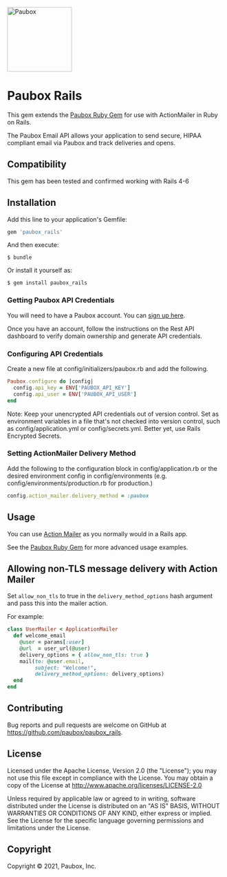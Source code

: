 <img src="https://avatars.githubusercontent.com/u/22528478?s=200&v=4" alt="Paubox" width="150px">

# Paubox Rails

This gem extends the [Paubox Ruby Gem](https://github.com/paubox/paubox_ruby) for use with ActionMailer in Ruby on Rails.

The Paubox Email API allows your application to send secure, HIPAA compliant email via Paubox and track deliveries and opens.

## Compatibility
This gem has been tested and confirmed working with Rails 4-6

## Installation

Add this line to your application's Gemfile:

```ruby
gem 'paubox_rails'
```

And then execute:

    $ bundle

Or install it yourself as:

    $ gem install paubox_rails


### Getting Paubox API Credentials
You will need to have a Paubox account. You can [sign up here](https://www.paubox.com/join/see-pricing?unit=messages).

Once you have an account, follow the instructions on the Rest API dashboard to verify domain ownership and generate API credentials.

### Configuring API Credentials
Create a new file at config/initializers/paubox.rb and add the following.
```ruby
Paubox.configure do |config|
  config.api_key = ENV['PAUBOX_API_KEY']
  config.api_user = ENV['PAUBOX_API_USER']
end
```

Note: Keep your unencrypted API credentials out of version control. Set as environment variables in a file that's not checked into version control, such as config/application.yml or config/secrets.yml. Better yet, use Rails Encrypted Secrets.


### Setting ActionMailer Delivery Method

Add the following to the configuration block in config/application.rb or the desired environment config in config/environments (e.g. config/environments/production.rb for production.)
```ruby
config.action_mailer.delivery_method = :paubox
```

## Usage

You can use [Action Mailer](https://guides.rubyonrails.org/action_mailer_basics.html) as you normally would in a Rails app.

See the [Paubox Ruby Gem](https://github.com/Paubox/paubox_ruby) for more advanced usage examples.

## Allowing non-TLS message delivery with Action Mailer

Set ``allow_non_tls`` to true in the ``delivery_method_options`` hash argument and pass this into the mailer action.

For example:

```ruby
class UserMailer < ApplicationMailer
  def welcome_email
    @user = params[:user]
    @url  = user_url(@user)
    delivery_options = { allow_non_tls: true }
    mail(to: @user.email,
         subject: "Welcome!",
         delivery_method_options: delivery_options)
  end
end
```

## Contributing

Bug reports and pull requests are welcome on GitHub at https://github.com/paubox/paubox_rails.


## License

Licensed under the Apache License, Version 2.0 (the "License");
you may not use this file except in compliance with the License.
You may obtain a copy of the License at http://www.apache.org/licenses/LICENSE-2.0

Unless required by applicable law or agreed to in writing, software
distributed under the License is distributed on an "AS IS" BASIS,
WITHOUT WARRANTIES OR CONDITIONS OF ANY KIND, either express or implied.
See the License for the specific language governing permissions and
limitations under the License.

## Copyright
Copyright &copy; 2021, Paubox, Inc.
